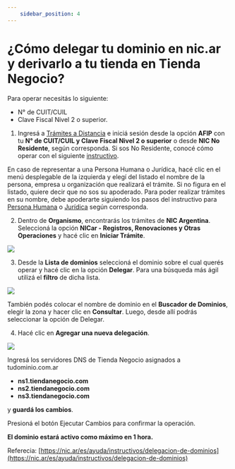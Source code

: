 ```yaml
---
    sidebar_position: 4
---
```


# ¿Cómo delegar tu dominio en nic.ar y derivarlo a tu tienda en Tienda Negocio?

Para operar necesitás lo siguiente:

- N° de CUIT/CUIL
- Clave Fiscal Nivel 2 o superior.

1. Ingresá a [Trámites a Distancia](https://tramitesadistancia.gob.ar/) e iniciá sesión desde la opción **AFIP** con tu **N° de CUIT/CUIL y Clave Fiscal Nivel 2 o superior** o desde **NIC No Residente**, según corresponda. Si sos No Residente, conocé cómo operar con el siguiente [instructivo](https://nic.ar/es/ayuda/instructivos/como-operar-como-no-residente).

En caso de representar a una Persona Humana o Jurídica, hacé clic en el menú desplegable de la izquierda y elegí del listado el nombre de la persona, empresa u organización que realizará el trámite. Si no figura en el listado, quiere decir que no sos su apoderado. Para poder realizar trámites en su nombre, debe apoderarte siguiendo los pasos del instructivo para [Persona Humana](https://nic.ar/ayuda/instructivos/apoderamiento-ph-a-ph) o [Jurídica](https://nic.ar/ayuda/instructivos/apoderamiento-pj-a-ph) según corresponda.

2. Dentro de **Organismo**, encontrarás los trámites de **NIC Argentina**. Seleccioná la opción **NICar - Registros, Renovaciones y Otras Operaciones** y hacé clic en **Iniciar Trámite**.

![](/Fotos/Configuraciones/Dominios/como-delegar.png)

3. Desde la **Lista de dominios** seleccioná el dominio sobre el cual querés operar y hacé clic en la opción **Delegar**. Para una búsqueda más ágil utilizá el **filtro** de dicha lista.

![](/Fotos/Configuraciones/Dominios/como-delegar2.png)

También podés colocar el nombre de dominio en el **Buscador de Dominios**, elegir la zona y hacer clic en **Consultar**. Luego, desde allí podrás seleccionar la opción de Delegar.

4. Hacé clic en **Agregar una nueva delegación**.

![](/Fotos/Configuraciones/Dominios/como-delegar3.png)

Ingresá los servidores DNS de Tienda Negocio asignados a tudominio.com.ar

- **ns1.tiendanegocio.com**
- **ns2.tiendanegocio.com**
- **ns3.tiendanegocio.com**

y **guardá los cambios**.

Presioná el botón Ejecutar Cambios para confirmar la operación.



**El dominio estará activo como máximo en 1 hora.**

Referecia: [https://nic.ar/es/ayuda/instructivos/delegacion-de-dominios](https://nic.ar/es/ayuda/instructivos/delegacion-de-dominios)